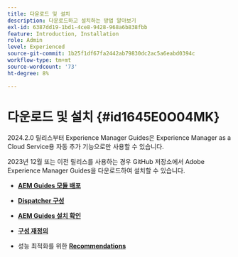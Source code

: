 ```yaml
---
title: 다운로드 및 설치
description: 다운로드하고 설치하는 방법 알아보기
exl-id: 6387dd19-1bd1-4ce8-9428-968a6b838fbb
feature: Introduction, Installation
role: Admin
level: Experienced
source-git-commit: 1b25f1df67fa2442ab79830dc2ac5a6eabd0394c
workflow-type: tm+mt
source-wordcount: '73'
ht-degree: 8%

---
```


# 다운로드 및 설치 {#id1645E0O04MK}

2024.2.0 릴리스부터 Experience Manager Guides은 Experience Manager as a Cloud Service용 자동 추가 기능으로만 사용할 수 있습니다.

2023년 12월 또는 이전 릴리스를 사용하는 경우 GitHub 저장소에서 Adobe Experience Manager Guides을 다운로드하여 설치할 수 있습니다.


- **[AEM Guides 모듈 배포](download-install-dxml-first-time.md)**

- **[Dispatcher 구성](download-install-configure-dispatcher.md)**

- **[AEM Guides 설치 확인](download-install-verify-dxml-installation.md)**

- **[구성 재정의](download-install-additional-config-override.md)**

- 성능 최적화를 위한 **[Recommendations](download-install-recommend-perf-optimiz.md)**
